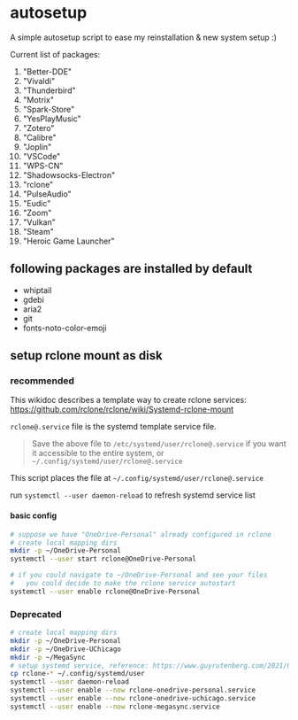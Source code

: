 # autosetup
A simple autosetup script to ease my reinstallation & new system setup :)

Current list of packages:
1. "Better-DDE"
2. "Vivaldi"
3. "Thunderbird"
4. "Motrix"
5. "Spark-Store"
6. "YesPlayMusic"
7. "Zotero"
8. "Calibre"
9. "Joplin"
10. "VSCode"
11. "WPS-CN"
12. "Shadowsocks-Electron"
13. "rclone"
14. "PulseAudio"
15. "Eudic"
16. "Zoom"
17. "Vulkan"
18. "Steam"
19. "Heroic Game Launcher"

## following packages are installed by default
- whiptail
- gdebi
- aria2
- git
- fonts-noto-color-emoji

## setup rclone mount as disk
### recommended
This wikidoc describes a template way to create rclone services: https://github.com/rclone/rclone/wiki/Systemd-rclone-mount

`rclone@.service` file is the systemd template service file.
> Save the above file to `/etc/systemd/user/rclone@.service` if you want it accessible to the entire system, or `~/.config/systemd/user/rclone@.service`

This script places the file at `~/.config/systemd/user/rclone@.service`

run `systemctl --user daemon-reload` to refresh systemd service list

#### basic config
```bash
# suppose we have "OneDrive-Personal" already configured in rclone
# create local mapping dirs
mkdir -p ~/OneDrive-Personal
systemctl --user start rclone@OneDrive-Personal

# if you could navigate to ~/OneDrive-Personal and see your files
#   you could decide to make the rclone service autostart
systemctl --user enable rclone@OneDrive-Personal
```

### Deprecated
```bash
# create local mapping dirs
mkdir -p ~/OneDrive-Personal
mkdir -p ~/OneDrive-UChicago
mkdir -p ~/MegaSync
# setup systemd service, reference: https://www.guyrutenberg.com/2021/06/25/autostart-rclone-mount-using-systemd/
cp rclone-* ~/.config/systemd/user
systemctl --user daemon-reload
systemctl --user enable --now rclone-onedrive-personal.service
systemctl --user enable --now rclone-onedrive-uchicago.service
systemctl --user enable --now rclone-megasync.service
```
